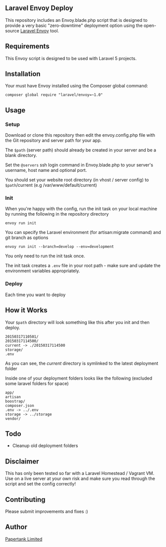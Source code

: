 ## Laravel Envoy Deploy

This repository includes an Envoy.blade.php script that is designed to provide a very basic "zero-downtime" deployment option using the open-source [Laravel Envoy](http://laravel.com/docs/5.0/envoy) tool.

## Requirements

This Envoy script is designed to be used with Laravel 5 projects.

## Installation

Your must have Envoy installed using the Composer global command:

	composer global require "laravel/envoy=~1.0"

## Usage

### Setup

Download or clone this repository then edit the envoy.config.php file with the Git repository and server path for your app.

The `$path` (server path) should already be created in your server and be a blank directory.

Set the `@servers` ssh login command in Envoy.blade.php to your server's username, host name and optional port.

You should set your website root directory (in vhost / server config) to `$path`/current (e.g /var/www/default/current)

### Init

When you're happy with the config, run the init task on your local machine by running the following in the repository directory

	envoy run init

You can specify the Laravel environment (for artisan:migrate command) and git branch as options

	envoy run init --branch=develop --env=development

You only need to run the init task once.

The init task creates a `.env` file in your root path - make sure and update the environment variables appropriately.

### Deploy

Each time you want to deploy


## How it Works

Your `$path` directory will look something like this after you init and then deploy.

	20150317110501/
	20150317114500/
	current -> ./20150317114500
	storage/
	.env

As you can see, the *current* directory is symlinked to the latest deployment folder

Inside one of your deployment folders looks like the following (excluded some laravel folders for space)

	app/
	artisan
	boostrap/
	composer.json
	.env -> ../.env
	storage -> ../storage
	vendor/
	
## Todo

 * Cleanup old deployment folders

## Disclaimer

This has only been tested so far with a Laravel Homestead / Vagrant VM. Use on a live server at your own risk and make sure you read through the script and set the config correctly!

## Contributing

Please submit improvements and fixes :)

## Author

[Papertank Limited](http://papertank.co.uk)
